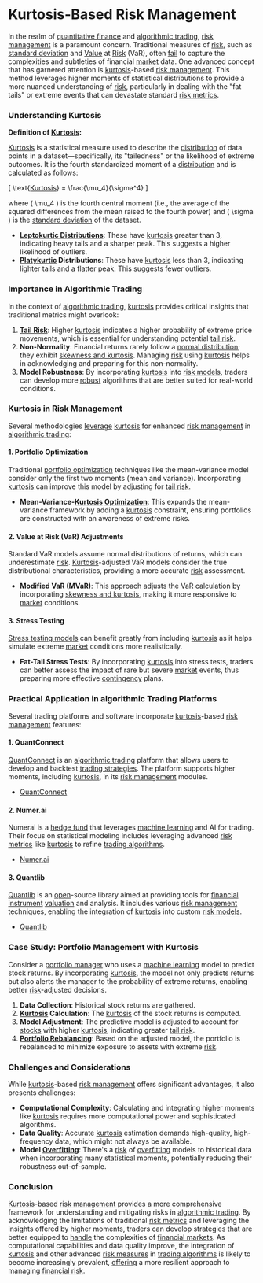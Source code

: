 # Kurtosis-Based Risk Management

In the realm of [quantitative finance](../q/quantitative_finance.md) and [algorithmic trading](../a/algorithmic_trading.md), [risk management](../r/risk_management.md) is a paramount concern. Traditional measures of [risk](../r/risk.md), such as [standard deviation](../s/standard_deviation.md) and [Value](../v/value.md) at [Risk](../r/risk.md) (VaR), often [fail](../f/fail.md) to capture the complexities and subtleties of financial [market](../m/market.md) data. One advanced concept that has garnered attention is [kurtosis](../k/kurtosis.md)-based [risk management](../r/risk_management.md). This method leverages higher moments of statistical distributions to provide a more nuanced understanding of [risk](../r/risk.md), particularly in dealing with the "fat tails" or extreme events that can devastate standard [risk metrics](../r/risk_metrics.md).

### Understanding Kurtosis

**Definition of [Kurtosis](../k/kurtosis.md):**

[Kurtosis](../k/kurtosis.md) is a statistical measure used to describe the [distribution](../d/distribution.md) of data points in a dataset—specifically, its "tailedness" or the likelihood of extreme outcomes. It is the fourth standardized moment of a [distribution](../d/distribution.md) and is calculated as follows:

\[ \text{[Kurtosis](../k/kurtosis.md)} = \frac{\mu_4}{\sigma^4} \]

where \( \mu_4 \) is the fourth central moment (i.e., the average of the squared differences from the mean raised to the fourth power) and \( \sigma \) is the [standard deviation](../s/standard_deviation.md) of the dataset.

- **[Leptokurtic Distributions](../l/leptokurtic_distributions.md)**: These have [kurtosis](../k/kurtosis.md) greater than 3, indicating heavy tails and a sharper peak. This suggests a higher likelihood of outliers.
- **[Platykurtic](../p/platykurtic.md) Distributions**: These have [kurtosis](../k/kurtosis.md) less than 3, indicating lighter tails and a flatter peak. This suggests fewer outliers.

### Importance in Algorithmic Trading

In the context of [algorithmic trading](../a/algorithmic_trading.md), [kurtosis](../k/kurtosis.md) provides critical insights that traditional metrics might overlook:

1. **[Tail Risk](../t/tail_risk.md)**: Higher [kurtosis](../k/kurtosis.md) indicates a higher probability of extreme price movements, which is essential for understanding potential [tail risk](../t/tail_risk.md).
2. **Non-Normality**: Financial returns rarely follow a [normal distribution](../n/normal_distribution_in_trading.md); they exhibit [skewness and kurtosis](../s/skewness_and_kurtosis.md). Managing [risk](../r/risk.md) using [kurtosis](../k/kurtosis.md) helps in acknowledging and preparing for this non-normality.
3. **Model Robustness**: By incorporating [kurtosis](../k/kurtosis.md) into [risk models](../r/risk_models_in_trading.md), traders can develop more [robust](../r/robust.md) algorithms that are better suited for real-world conditions.

### Kurtosis in Risk Management

Several methodologies [leverage](../l/leverage.md) [kurtosis](../k/kurtosis.md) for enhanced [risk management](../r/risk_management.md) in [algorithmic trading](../a/algorithmic_trading.md):

#### 1. Portfolio Optimization

Traditional [portfolio optimization](../p/portfolio_optimization.md) techniques like the mean-variance model consider only the first two moments (mean and variance). Incorporating [kurtosis](../k/kurtosis.md) can improve this model by adjusting for [tail risk](../t/tail_risk.md).

- **Mean-Variance-[Kurtosis](../k/kurtosis.md) [Optimization](../o/optimization.md)**: This expands the mean-variance framework by adding a [kurtosis](../k/kurtosis.md) constraint, ensuring portfolios are constructed with an awareness of extreme risks.

#### 2. Value at Risk (VaR) Adjustments

Standard VaR models assume normal distributions of returns, which can underestimate [risk](../r/risk.md). [Kurtosis](../k/kurtosis.md)-adjusted VaR models consider the true distributional characteristics, providing a more accurate [risk](../r/risk.md) assessment.

- **Modified VaR (MVaR)**: This approach adjusts the VaR calculation by incorporating [skewness and kurtosis](../s/skewness_and_kurtosis.md), making it more responsive to [market](../m/market.md) conditions.

#### 3. Stress Testing

[Stress testing models](../s/stress_testing_models.md) can benefit greatly from including [kurtosis](../k/kurtosis.md) as it helps simulate extreme [market](../m/market.md) conditions more realistically.

- **Fat-Tail Stress Tests**: By incorporating [kurtosis](../k/kurtosis.md) into stress tests, traders can better assess the impact of rare but severe [market](../m/market.md) events, thus preparing more effective [contingency](../c/contingency.md) plans.

### Practical Application in algorithmic Trading Platforms

Several trading platforms and software incorporate [kurtosis](../k/kurtosis.md)-based [risk management](../r/risk_management.md) features:

#### 1. QuantConnect

[QuantConnect](../q/quantconnect.md) is an [algorithmic trading](../a/algorithmic_trading.md) platform that allows users to develop and backtest [trading strategies](../t/trading_strategies.md). The platform supports higher moments, including [kurtosis](../k/kurtosis.md), in its [risk management](../r/risk_management.md) modules.

- [QuantConnect](https://www.quantconnect.com/)

#### 2. Numer.ai

Numerai is a [hedge fund](../h/hedge_fund.md) that leverages [machine learning](../m/machine_learning.md) and AI for trading. Their focus on statistical modeling includes leveraging advanced [risk metrics](../r/risk_metrics.md) like [kurtosis](../k/kurtosis.md) to refine [trading algorithms](../t/trading_algorithms.md).

- [Numer.ai](https://numer.ai/)

#### 3. Quantlib

[Quantlib](../q/quantlib.md) is an [open](../o/open.md)-source library aimed at providing tools for [financial instrument](../f/financial_instrument.md) [valuation](../v/valuation.md) and analysis. It includes various [risk management](../r/risk_management.md) techniques, enabling the integration of [kurtosis](../k/kurtosis.md) into custom [risk models](../r/risk_models_in_trading.md).

- [Quantlib](http://quantlib.org/)

### Case Study: Portfolio Management with Kurtosis

Consider a [portfolio manager](../p/portfolio_manager.md) who uses a [machine learning](../m/machine_learning.md) model to predict stock returns. By incorporating [kurtosis](../k/kurtosis.md), the model not only predicts returns but also alerts the manager to the probability of extreme returns, enabling better [risk](../r/risk.md)-adjusted decisions.

1. **Data Collection**: Historical stock returns are gathered.
2. **[Kurtosis](../k/kurtosis.md) Calculation**: The [kurtosis](../k/kurtosis.md) of the stock returns is computed.
3. **Model Adjustment**: The predictive model is adjusted to account for [stocks](../s/stock.md) with higher [kurtosis](../k/kurtosis.md), indicating greater [tail risk](../t/tail_risk.md).
4. **[Portfolio Rebalancing](../p/portfolio_rebalancing.md)**: Based on the adjusted model, the portfolio is rebalanced to minimize exposure to assets with extreme [risk](../r/risk.md).

### Challenges and Considerations

While [kurtosis](../k/kurtosis.md)-based [risk management](../r/risk_management.md) offers significant advantages, it also presents challenges:

- **Computational Complexity**: Calculating and integrating higher moments like [kurtosis](../k/kurtosis.md) requires more computational power and sophisticated algorithms.
- **Data Quality**: Accurate [kurtosis](../k/kurtosis.md) estimation demands high-quality, high-frequency data, which might not always be available.
- **Model [Overfitting](../o/overfitting.md)**: There's a [risk](../r/risk.md) of [overfitting](../o/overfitting.md) models to historical data when incorporating many statistical moments, potentially reducing their robustness out-of-sample.

### Conclusion

[Kurtosis](../k/kurtosis.md)-based [risk management](../r/risk_management.md) provides a more comprehensive framework for understanding and mitigating risks in [algorithmic trading](../a/algorithmic_trading.md). By acknowledging the limitations of traditional [risk metrics](../r/risk_metrics.md) and leveraging the insights offered by higher moments, traders can develop strategies that are better equipped to [handle](../h/handle.md) the complexities of [financial markets](../f/financial_market.md). As computational capabilities and data quality improve, the integration of [kurtosis](../k/kurtosis.md) and other advanced [risk measures](../r/risk_measures.md) in [trading algorithms](../t/trading_algorithms.md) is likely to become increasingly prevalent, [offering](../o/offering.md) a more resilient approach to managing [financial risk](../f/financial_risk.md).
